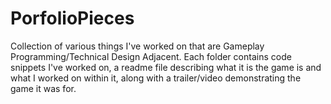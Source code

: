 # PorfolioPieces
Collection of various things I've worked on that are Gameplay Programming/Technical Design Adjacent. Each folder contains code snippets I've worked on, a readme file describing what it is the game is and what I worked on within it, along with a trailer/video demonstrating the game it was for.
